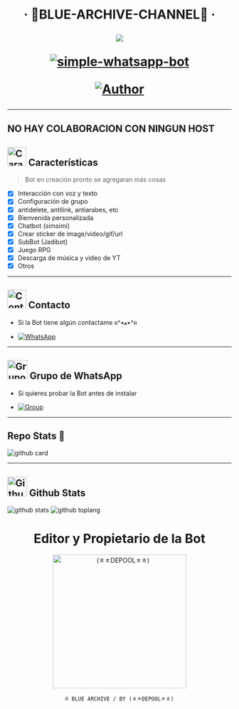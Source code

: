 <h1 align="center">‧ 💙BLUE-ARCHIVE-CHANNEL💙 ‧
</p>
<p>
        <img src= "https://images.alphacoders.com/122/1226538.jpg">
    </p>
    <p align="center">
        <a href="#"><img title="simple-whatsapp-bot" src="https://img.shields.io/badge/-SIMPLE--WHATSAPP--BOT-green?colorA=%21ff0000&colorB=%21017e40&style=for-the-badge"></a>
    </p>
    <p>
        <a href="https://qu.ax/HWNA.jpg"><img title="Author"    src="https://img.shields.io/badge/Author-(ㅎㅊDEPOOLㅊㅎ)-turquoise.svg?style=for-the-badge&logo=github"></a>
    </p>
    <p>

---------
NO HAY COLABORACION CON NINGUN HOST
---------

## <img src="https://i.pinimg.com/originals/73/69/6e/73696e022df7cd5cb3d999c6875361dd.gif" alt="Características" width="42" height="42"> Características

> Bot en creación pronto se agregaran más cosas 

- [x] Interacción con voz y texto
- [x] Configuración de grupo
- [x] antidelete, antilink, antiarabes, etc
- [x] Bienvenida personalizada
- [x] Chatbot (simsimi)
- [x] Crear sticker de image/video/gif/url
- [x] SubBot (Jadibot)
- [x] Juego RPG
- [x] Descarga de música y video de YT
- [X] Otros

---------
   

## <img src="https://i.pinimg.com/originals/19/80/6e/19806e91932e6054965fc83b85241270.gif" alt="Contacto" width="42" height="42"> Contacto

- Si la Bot tiene algún contactame ฅ^•ﻌ•^ฅ

* <a href="https://wa.me/51988514570"><img alt="WhatsApp" src="https://img.shields.io/badge/WhatsApp-25D366?style=for-the-badge&logo=whatsapp&logoColor=turquoise"/></a>

---------

## <img src="https://static.wikia.nocookie.net/nyancat/images/d/d3/Nyan-cat.gif/revision/latest/scale-to-width-down/400?cb=20131231222500&path-prefix=es" alt="Grupo" width="45" height="43"> Grupo de WhatsApp


- Si quieres probar la Bot antes de instalar

* <a href="https://chat.whatsapp.com/ElP65wJ4eVCKg1QIqw8lyg"><img alt="Group" src="https://img.shields.io/badge/Group-25D366?style=for-the-badge&logo=whatsapp&logoColor=white"/></a>

---------
## Repo Stats 🔭

![github card](https://github-readme-stats.vercel.app/api/pin/?username=Brauliovh3&repo=BLUE-ARCHIVE3.0&theme=chartreuse-dark)

---------

## <img src="https://raw.githubusercontent.com/vilcajoal/vilcajoal/master/assets/octocat-anime.gif" alt="Github" width="44" height="44"> Github Stats

![github stats](https://github-readme-stats.vercel.app/api?username=Brauliovh3&show_icons=true&theme=chartreuse-dark)
![github toplang](https://github-readme-stats.vercel.app/api/top-langs/?username=Brauliovh3&layout=compact&theme=chartreuse-dark)

<div align="center">
  <h1 align="center">Editor y Propietario de la Bot</h1>

<a href="https://github.com/Brauliovh3"><img src="https://github.com/Brauliovh3.png" width="300" height="300" alt="(ㅎㅊDEPOOLㅊㅎ)"/></a>

`© BLUE ARCHIVE / BY (ㅎㅊDEPOOLㅊㅎ)`

